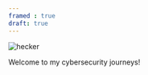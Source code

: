```yaml
---
framed : true
draft: true
---
```

![hecker](https://c.tenor.com/vvEVqOkSJTEAAAAd/hecker-hecker-beluga.gif)


Welcome to my cybersecurity journeys!